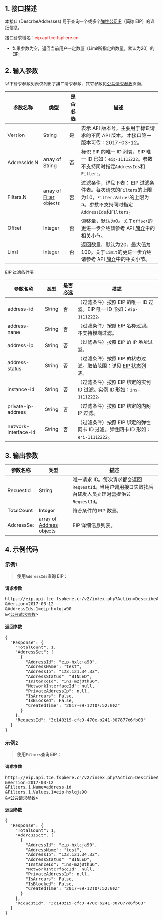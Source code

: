 ## 1. 接口描述

本接口 (DescribeAddresses) 用于查询一个或多个[弹性公网IP](/document/product/213/1941)（简称 EIP）的详细信息。

接口请求域名：<font style="color:red">eip.api.tce.fsphere.cn</font>

* 如果参数为空，返回当前用户一定数量（Limit所指定的数量，默认为20）的 EIP。

## 2. 输入参数

以下请求参数列表仅列出了接口请求参数，其它参数见[公共请求参数](/document/api/213/11650)页面。

| 参数名称 | 类型 | 是否必选 | 描述 |
|---------|---------|---------|---------|
| Version | String | 是 | 表示 API 版本号，主要用于标识请求的不同 API 版本。 本接口第一版本可传：2017-03-12。|
| AddressIds.N | array of String | 否 | 标识 EIP 的唯一 ID 列表。EIP 唯一 ID 形如：`eip-11112222`。参数不支持同时指定`AddressIds`和`Filters`。|
| Filters.N | array of [Filter](/document/api/213/9451#filter) objects | 否 | 过滤条件，详见下表： EIP 过滤条件表。每次请求的`Filters`的上限为10，`Filter.Values`的上限为5。参数不支持同时指定`AddressIds`和`Filters`。|
| Offset| Integer| 否| 偏移量，默认为0。关于`Offset`的更进一步介绍请参考 API [简介](/document/api/213/11646)中的相关小节。|
| Limit| Integer| 否| 返回数量，默认为20，最大值为100。关于`Limit`的更进一步介绍请参考 API [简介](/document/api/213/11646)中的相关小节。|


EIP 过滤条件表

| 参数名称| 类型| 是否必选| 描述|
|---------|---------|---------|---------|
| address-id | String| 否| （过滤条件）按照 EIP 的唯一 ID 过滤。EIP 唯一 ID 形如：`eip-11112222`。|
| address-name | String | 否| （过滤条件）按照 EIP 名称过滤。不支持模糊过滤。|
| address-ip| String| 否| （过滤条件）按照 EIP 的 IP 地址过滤。|
| address-status| String| 否| （过滤条件）按照 EIP 的状态过滤。取值范围：详见 [EIP 状态列表](/document/api/213/9452#eip_state)。|
| instance-id| String| 否| （过滤条件）按照 EIP 绑定的实例 ID 过滤。实例 ID 形如：`ins-11112222`。|
| private-ip-address| String| 否|（过滤条件）按照 EIP 绑定的内网 IP 过滤。|
| network-interface-id| String| 否|（过滤条件）按照 EIP 绑定的弹性网卡 ID 过滤。弹性网卡 ID 形如：`eni-11112222`。|


## 3. 输出参数

| 参数名称 | 类型 | 描述 |
|---------|---------|---------|
| RequestId| String|唯一请求 ID。每次请求都会返回`RequestId`。当用户调用接口失败找后台研发人员处理时需提供该`RequestId`。|
| TotalCount| Integer | 符合条件的 EIP 数量。|
| AddressSet| array of [Address](/document/api/213/9451#address) objects | EIP 详细信息列表。|


## 4. 示例代码
### 示例1

> **使用`AddressIds`查询 EIP：**<br>

#### 请求参数
<pre>
https://eip.api.tce.fsphere.cn/v2/index.php?Action=DescribeAddresses
&Version=2017-03-12
&AddressIds.1=eip-hxlqja90
&<<a href="/document/api/213/11650">公共请求参数</a>>
</pre>

#### 返回参数
<pre>
{
  "Response": {
    "TotalCount": 1,
    "AddressSet": [
      {
        "AddressId": "eip-hxlqja90",
        "AddressName": "test",
        "AddressIp": "123.121.34.33",
        "AddressStatus": "BINDED",
        "InstanceId": "ins-m2j0thu6",
        "NetworkInterfaceId": null,
        "PrivateAddressIp": null,
        "IsArrears": False,
        "IsBlocked": False,
        "CreatedTime": "2017-09-12T07:52:00Z"
      }
    ],
    "RequestId": "3c140219-cfe9-470e-b241-907877d6fb03"
  }
}
</pre>

### 示例2

> **使用`Filters`查询 EIP：**<br>

#### 请求参数
<pre>
https://eip.api.tce.fsphere.cn/v2/index.php?Action=DescribeAddresses
&Version=2017-03-12
&Filters.1.Name=address-id
&Filters.1.Values.1=eip-hxlqja90
&<<a href="/document/api/213/11650">公共请求参数</a>>
</pre>

#### 返回参数
<pre>
{
  "Response": {
    "TotalCount": 1,
    "AddressSet": [
      {
        "AddressId": "eip-hxlqja90",
        "AddressName": "test",
        "AddressIp": "123.121.34.33",
        "AddressStatus": "BINDED",
        "InstanceId": "ins-m2j0thu6",
        "NetworkInterfaceId": null,
        "PrivateAddressIp": null,
        "IsArrears": False,
        "IsBlocked": False,
        "CreatedTime": "2017-09-12T07:52:00Z"
      }
    ],
    "RequestId": "3c140219-cfe9-470e-b241-907877d6fb03"
  }
}
</pre>
